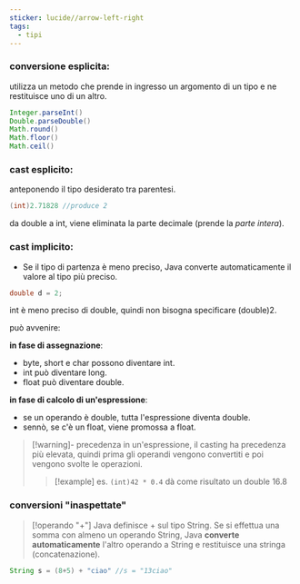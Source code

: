 ```yaml
---
sticker: lucide//arrow-left-right
tags:
  - tipi
---
```

### conversione esplicita:
utilizza un metodo che prende in ingresso  un argomento di un tipo e ne restituisce uno di un altro.
```java
Integer.parseInt()
Double.parseDouble()
Math.round()
Math.floor()
Math.ceil()
```
### cast esplicito:
anteponendo il tipo desiderato tra parentesi.
```java
(int)2.71828 //produce 2
```
da double a int, viene eliminata la parte decimale (prende la *parte intera*).
### cast implicito:

- Se il tipo di partenza è meno preciso, Java converte automaticamente il valore al tipo più preciso.
```java
double d = 2;
```
int è meno preciso di double, quindi non bisogna specificare (double)2.

può avvenire:

**in fase di assegnazione**:
- byte, short e char possono diventare int.
- int può diventare long.
- float può diventare double.
 
**in fase di calcolo di un'espressione**:
- se un operando è double, tutta l'espressione diventa double.
- sennò, se c'è un float, viene promossa a float.
> [!warning]- precedenza
> in un'espressione, il casting ha precedenza più elevata, quindi prima gli operandi vengono convertiti e poi vengono svolte le operazioni.
>>[!example] es.
>>`(int)42 * 0.4` dà come risultato un double 16.8
### conversioni "inaspettate"
> [!operando "+"]
> Java definisce + sul tipo String.
> Se si effettua una somma con almeno un operando String, Java **converte automaticamente** l'altro operando a String e restituisce una stringa (concatenazione).
```java
String s = (8+5) + "ciao" //s = "13ciao"
```

